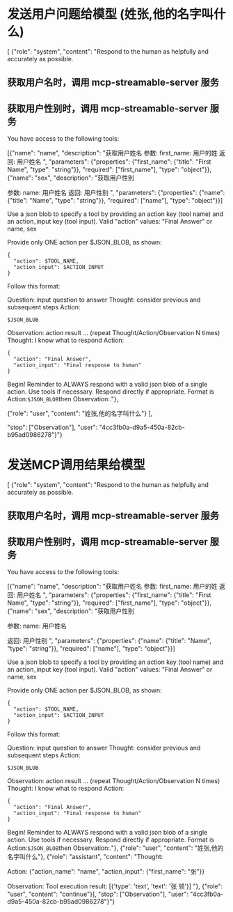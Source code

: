 # 发送用户问题给模型 (姓张,他的名字叫什么)
[
{"role": "system", "content": "Respond to the human as helpfully and accurately as possible.

## 获取用户名时，调用 mcp-streamable-server 服务

## 获取用户性别时，调用 mcp-streamable-server 服务

You have access to the following tools:

[{"name": "name", "description": "获取用户姓名
参数:
    first_name: 用户的姓
返回:
    用户姓名
", "parameters": {"properties": {"first_name": {"title": "First Name", "type": "string"}}, "required": ["first_name"], "type": "object"}}, {"name": "sex", "description": "获取用户性别

参数:
    name: 用户姓名
返回:
    用户性别
", "parameters": {"properties": {"name": {"title": "Name", "type": "string"}}, "required": ["name"], "type": "object"}}]

Use a json blob to specify a tool by providing an action key (tool name) and an action_input key (tool input).
Valid "action" values: "Final Answer" or name, sex

Provide only ONE action per $JSON_BLOB, as shown:

```
{
  "action": $TOOL_NAME,
  "action_input": $ACTION_INPUT
}
```

Follow this format:

Question: input question to answer
Thought: consider previous and subsequent steps
Action:
```
$JSON_BLOB
```
Observation: action result
... (repeat Thought/Action/Observation N times)
Thought: I know what to respond
Action:
```
{
  "action": "Final Answer",
  "action_input": "Final response to human"
}
```

Begin! Reminder to ALWAYS respond with a valid json blob of a single action. Use tools if necessary. Respond directly if appropriate. Format is Action:```$JSON_BLOB```then Observation:."}, 

{"role": "user", "content": "姓张,他的名字叫什么"}
], 

"stop": ["Observation"], "user": "4cc3fb0a-d9a5-450a-82cb-b95ad0986278"}"}


# 发送MCP调用结果给模型
[
{"role": "system", "content": "Respond to the human as helpfully and accurately as possible.

## 获取用户名时，调用 mcp-streamable-server 服务

## 获取用户性别时，调用 mcp-streamable-server 服务

You have access to the following tools:

[{"name": "name", "description": "获取用户姓名
参数:
    first_name: 用户的姓 
返回:
    用户姓名
", "parameters": {"properties": {"first_name": {"title": "First Name", "type": "string"}}, "required": ["first_name"], "type": "object"}}, {"name": "sex", "description": "获取用户性别

参数:
    name: 用户姓名

返回:
    用户性别
", "parameters": {"properties": {"name": {"title": "Name", "type": "string"}}, "required": ["name"], "type": "object"}}]

Use a json blob to specify a tool by providing an action key (tool name) and an action_input key (tool input).
Valid "action" values: "Final Answer" or name, sex

Provide only ONE action per $JSON_BLOB, as shown:

```
{
  "action": $TOOL_NAME,
  "action_input": $ACTION_INPUT
}
```
    
Follow this format:

Question: input question to answer
Thought: consider previous and subsequent steps
Action:
```
$JSON_BLOB
```
Observation: action result
... (repeat Thought/Action/Observation N times)
Thought: I know what to respond
Action:
```
{
  "action": "Final Answer",
  "action_input": "Final response to human"
}
```

Begin! Reminder to ALWAYS respond with a valid json blob of a single action. Use tools if necessary. Respond directly if appropriate. Format is Action:```$JSON_BLOB```then Observation:."}, 
{"role": "user", "content": "姓张,他的名字叫什么"}, {"role": "assistant", "content": "Thought: 

Action: {"action_name": "name", "action_input": {"first_name": "张"}}

Observation: Tool execution result: [{'type': 'text', 'text': '张 领'}]
"}, 
{"role": "user", "content": "continue"}], "stop": ["Observation"], "user": "4cc3fb0a-d9a5-450a-82cb-b95ad0986278"}"}

